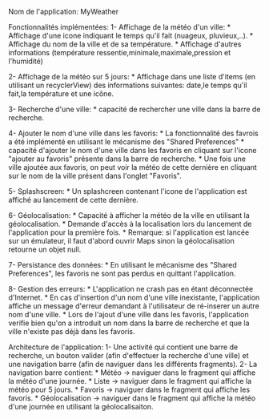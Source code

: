 Nom de l'application: MyWeather

Fonctionnalités implémentées:
  1- Affichage de la météo d'un ville:
        * Affichage d'une icone indiquant le temps qu'il fait (nuageux, pluvieux,..).
        * Affichage du nom de la ville et de sa température.
        * Affichage d'autres informations (température ressentie,minimale,maximale,pression et l'humidité)
        
  2- Affichage de la météo sur 5 jours:
        * Affichage dans une liste d'items (en utilisant un recyclerView) des informations suivantes: date,le temps qu'il fait,la température et une icône.
        
  3- Recherche d'une ville:
        * capacité de rechercher une ville dans la barre de recherche.
        
  4- Ajouter le nom d'une ville dans les favoris: 
        * La fonctionnalité des favrois a été implémenté en utilisant le mécanisme des "Shared Preferences"
        * capacité d'ajouter le nom d'une ville dans les favoris en cliquant sur l'icone "ajouter au favoris" présente dans la barre de recherche.
        * Une fois une ville ajoutée aux favoris, on peut voir la météo de cette dernière en cliquant sur le nom de la ville présent dans l'onglet "Favoris".
        
  5- Splashscreen:
        * Un splashcreen contenant l'icone de l'application est affiché au lancement de cette dernière.
  
  6- Géolocalisation:
        * Capacité à afficher la météo de la ville en utilisant la géolocalisation.
        * Demande d'accès à la localisation lors du lancement de l'application pour la première fois.
        * Remarque: si l'application est lancée sur un émulateur, il faut d'abord ouvrir Maps sinon la géolocalisation retourne un objet null.
        
  7- Persistance des données:
        * En utilisant le mécanisme des "Shared Preferences", les favoris ne sont pas perdus en quittant l'application.
    
  8- Gestion des erreurs:
        * L'application ne crash pas en étant déconnectée d'Internet.
        * En cas d'insertion d'un nom d'une ville inexistante, l'application affiche un message d'erreur demandant à l'utilisateur de ré-inserer un autre nom d'une ville.
        * Lors de l'ajout d'une ville dans les favoris, l'application verifie bien qu'on a introduit un nom dans la barre de recherche et que la ville n'existe pas déjà dans les favoris.
  
Architecture de l'application:
        1- Une activité qui contient une barre de recherche, un bouton valider (afin d'effectuer la recherche d'une ville) et une navigation barre (afin de naviguer dans les différents fragments).
        2- La navigation barre contient:
                * Météo -> naviguer dans le fragment qui affiche la météo d'une journée.
                * Liste -> naviguer dans le fragment qui affiche la météo pour 5 jours.
                * Favoris -> naviguer dans le fragment qui affiche les favoris.
                * Géolocalisation -> naviguer dans le fragment qui affiche la météo d'une journée en utilisant la géolocalisaiton.
